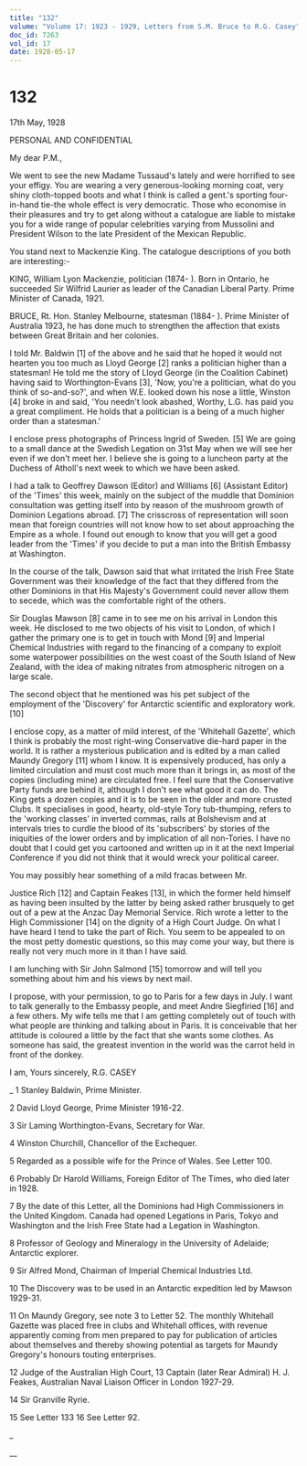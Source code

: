 ```yaml
---
title: "132"
volume: "Volume 17: 1923 - 1929, Letters from S.M. Bruce to R.G. Casey"
doc_id: 7263
vol_id: 17
date: 1928-05-17
---
```


# 132

17th May, 1928

PERSONAL AND CONFIDENTIAL

My dear P.M.,

We went to see the new Madame Tussaud's lately and were horrified to see your effigy. You are wearing a very generous-looking morning coat, very shiny cloth-topped boots and what I think is called a gent.'s sporting four-in-hand tie-the whole effect is very democratic. Those who economise in their pleasures and try to get along without a catalogue are liable to mistake you for a wide range of popular celebrities varying from Mussolini and President Wilson to the late President of the Mexican Republic.

You stand next to Mackenzie King. The catalogue descriptions of you both are interesting:-

KING, William Lyon Mackenzie, politician (1874- ). Born in Ontario, he succeeded Sir Wilfrid Laurier as leader of the Canadian Liberal Party. Prime Minister of Canada, 1921.

BRUCE, Rt. Hon. Stanley Melbourne, statesman (1884- ). Prime Minister of Australia 1923, he has done much to strengthen the affection that exists between Great Britain and her colonies.

I told Mr. Baldwin [1] of the above and he said that he hoped it would not hearten you too much as Lloyd George [2] ranks a politician higher than a statesman! He told me the story of Lloyd George (in the Coalition Cabinet) having said to Worthington-Evans [3], 'Now, you're a politician, what do you think of so-and-so?', and when W.E. looked down his nose a little, Winston [4] broke in and said, 'You needn't look abashed, Worthy, L.G. has paid you a great compliment. He holds that a politician is a being of a much higher order than a statesman.'

I enclose press photographs of Princess Ingrid of Sweden. [5] We are going to a small dance at the Swedish Legation on 31st May when we will see her even if we don't meet her. I believe she is going to a luncheon party at the Duchess of Atholl's next week to which we have been asked.

I had a talk to Geoffrey Dawson (Editor) and Williams [6] (Assistant Editor) of the 'Times' this week, mainly on the subject of the muddle that Dominion consultation was getting itself into by reason of the mushroom growth of Dominion Legations abroad. [7] The crisscross of representation will soon mean that foreign countries will not know how to set about approaching the Empire as a whole. I found out enough to know that you will get a good leader from the 'Times' if you decide to put a man into the British Embassy at Washington.

In the course of the talk, Dawson said that what irritated the Irish Free State Government was their knowledge of the fact that they differed from the other Dominions in that His Majesty's Government could never allow them to secede, which was the comfortable right of the others.

Sir Douglas Mawson [8] came in to see me on his arrival in London this week. He disclosed to me two objects of his visit to London, of which I gather the primary one is to get in touch with Mond [9] and Imperial Chemical Industries with regard to the financing of a company to exploit some waterpower possibilities on the west coast of the South Island of New Zealand, with the idea of making nitrates from atmospheric nitrogen on a large scale.

The second object that he mentioned was his pet subject of the employment of the 'Discovery' for Antarctic scientific and exploratory work. [10]

I enclose copy, as a matter of mild interest, of the 'Whitehall Gazette', which I think is probably the most right-wing Conservative die-hard paper in the world. It is rather a mysterious publication and is edited by a man called Maundy Gregory [11] whom I know. It is expensively produced, has only a limited circulation and must cost much more than it brings in, as most of the copies (including mine) are circulated free. I feel sure that the Conservative Party funds are behind it, although I don't see what good it can do. The King gets a dozen copies and it is to be seen in the older and more crusted Clubs. It specialises in good, hearty, old-style Tory tub-thumping, refers to the 'working classes' in inverted commas, rails at Bolshevism and at intervals tries to curdle the blood of its 'subscribers' by stories of the iniquities of the lower orders and by implication of all non-Tories. I have no doubt that I could get you cartooned and written up in it at the next Imperial Conference if you did not think that it would wreck your political career.

You may possibly hear something of a mild fracas between Mr.

Justice Rich [12] and Captain Feakes [13], in which the former held himself as having been insulted by the latter by being asked rather brusquely to get out of a pew at the Anzac Day Memorial Service. Rich wrote a letter to the High Commissioner [14] on the dignity of a High Court Judge. On what I have heard I tend to take the part of Rich. You seem to be appealed to on the most petty domestic questions, so this may come your way, but there is really not very much more in it than I have said.

I am lunching with Sir John Salmond [15] tomorrow and will tell you something about him and his views by next mail.

I propose, with your permission, to go to Paris for a few days in July. I want to talk generally to the Embassy people, and meet Andre Siegfiried [16] and a few others. My wife tells me that I am getting completely out of touch with what people are thinking and talking about in Paris. It is conceivable that her attitude is coloured a little by the fact that she wants some clothes. As someone has said, the greatest invention in the world was the carrot held in front of the donkey.

I am, Yours sincerely, R.G. CASEY 

_ 1 Stanley Baldwin, Prime Minister.

2 David Lloyd George, Prime Minister 1916-22.

3 Sir Laming Worthington-Evans, Secretary for War.

4 Winston Churchill, Chancellor of the Exchequer.

5 Regarded as a possible wife for the Prince of Wales. See Letter 100.

6 Probably Dr Harold Williams, Foreign Editor of The Times, who died later in 1928.

7 By the date of this Letter, all the Dominions had High Commissioners in the United Kingdom. Canada had opened Legations in Paris, Tokyo and Washington and the Irish Free State had a Legation in Washington.

8 Professor of Geology and Mineralogy in the University of Adelaide; Antarctic explorer.

9 Sir Alfred Mond, Chairman of Imperial Chemical Industries Ltd.

10 The Discovery was to be used in an Antarctic expedition led by Mawson 1929-31.

11 On Maundy Gregory, see note 3 to Letter 52. The monthly Whitehall Gazette was placed free in clubs and Whitehall offices, with revenue apparently coming from men prepared to pay for publication of articles about themselves and thereby showing potential as targets for Maundy Gregory's honours touting enterprises.

12 Judge of the Australian High Court, 13 Captain (later Rear Admiral) H. J. Feakes, Australian Naval Liaison Officer in London 1927-29.

14 Sir Granville Ryrie.

15 See Letter 133 16 See Letter 92.

_

__
